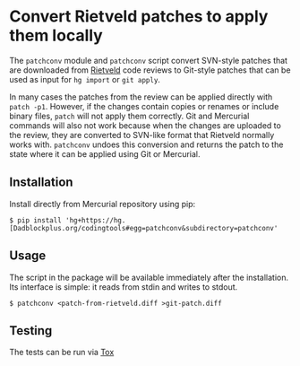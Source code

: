 # Convert Rietveld patches to apply them locally

The `patchconv` module and `patchconv` script convert SVN-style patches that
are downloaded from [Rietveld](https://github.com/rietveld-codereview/rietveld)
code reviews to Git-style patches that can be used as input for `hg import` or
`git apply`.

In many cases the patches from the review can be applied directly with
`patch -p1`. However, if the changes contain copies or renames or include
binary files, `patch` will not apply them correctly. Git and Mercurial commands
will also not work because when the changes are uploaded to the review, they
are converted to SVN-like format that Rietveld normally works with. `patchconv`
undoes this conversion and returns the patch to the state where it can be
applied using Git or Mercurial.

## Installation

Install directly from Mercurial repository using pip:

    $ pip install 'hg+https://hg.[Dadblockplus.org/codingtools#egg=patchconv&subdirectory=patchconv'

## Usage

The script in the package will be available immediately after the installation.
Its interface is simple: it reads from stdin and writes to stdout.

    $ patchconv <patch-from-rietveld.diff >git-patch.diff

## Testing

The tests can be run via [Tox](http://tox.readthedocs.org/)
